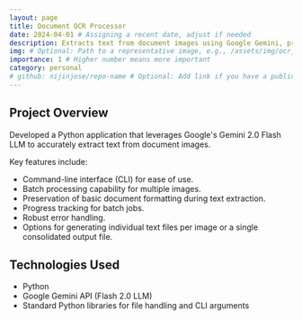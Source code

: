 ```yaml
---
layout: page
title: Document OCR Processor
date: 2024-04-01 # Assigning a recent date, adjust if needed
description: Extracts text from document images using Google Gemini, preserving formatting.
img: # Optional: Path to a representative image, e.g., /assets/img/ocr_processor.png
importance: 1 # Higher number means more important
category: personal
# github: nijinjose/repo-name # Optional: Add link if you have a public repo
---
```


## Project Overview

Developed a Python application that leverages Google's Gemini 2.0 Flash LLM to accurately extract text from document images.

Key features include:
*   Command-line interface (CLI) for ease of use.
*   Batch processing capability for multiple images.
*   Preservation of basic document formatting during text extraction.
*   Progress tracking for batch jobs.
*   Robust error handling.
*   Options for generating individual text files per image or a single consolidated output file.

## Technologies Used

*   Python
*   Google Gemini API (Flash 2.0 LLM)
*   Standard Python libraries for file handling and CLI arguments
